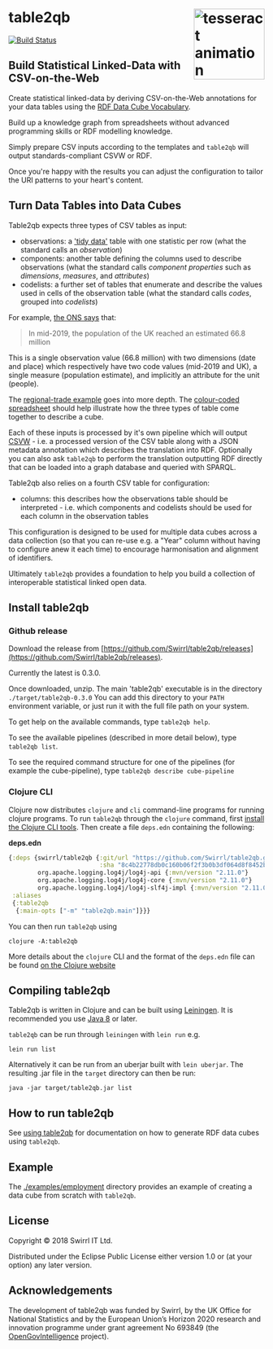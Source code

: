 # table2qb <img src="https://upload.wikimedia.org/wikipedia/commons/thumb/d/df/Tesseract-1K.gif/240px-Tesseract-1K.gif" align="right" height="139" alt="tesseract animation"/>

[![Build Status](https://travis-ci.com/Swirrl/table2qb.svg?branch=master)](https://travis-ci.com/github/Swirrl/table2qb)

## Build Statistical Linked-Data with CSV-on-the-Web

Create statistical linked-data by deriving CSV-on-the-Web annotations for your data tables using the [RDF Data Cube Vocabulary](https://www.w3.org/TR/vocab-data-cube/).

Build up a knowledge graph from spreadsheets without advanced programming skills or RDF modelling knowledge.

Simply prepare CSV inputs according to the templates and `table2qb` will output standards-compliant CSVW or RDF.

Once you're happy with the results you can adjust the configuration to tailor the URI patterns to your heart's content.

## Turn Data Tables into Data Cubes 

Table2qb expects three types of CSV tables as input:

- observations: a ['tidy data'](http://vita.had.co.nz/papers/tidy-data.pdf) table with one statistic per row (what the standard calls an _observation_)
- components: another table defining the columns used to describe observations (what the standard calls _component properties_ such as _dimensions_, _measures_, and _attributes_)
- codelists: a further set of tables that enumerate and describe the values used in cells of the observation table (what the standard calls _codes_, grouped into _codelists_)

For example, [the ONS says](https://www.ons.gov.uk/peoplepopulationandcommunity/populationandmigration/populationestimates/articles/overviewoftheukpopulation/january2021) that:

> In mid-2019, the population of the UK reached an estimated 66.8 million

This is a single observation value (66.8 million) with two dimensions (date and place) which respectively have two code values (mid-2019 and UK), a single measure (population estimate), and implicitly an attribute for the unit (people).

The [regional-trade example](https://github.com/Swirrl/table2qb/tree/master/examples/regional-trade) goes into more depth. The [colour-coded spreadsheet](./all-colour-coded.ods) should help illustrate how the three types of table come together to describe a cube.

Each of these inputs is processed by it's own pipeline which will output [CSVW](https://w3c.github.io/csvw/metadata/) - i.e. a processed version of the CSV table along with a JSON metadata annotation which describes the translation into RDF. Optionally you can also ask `table2qb` to perform the translation outputting RDF directly that can be loaded into a graph database and queried with SPARQL.

Table2qb also relies on a fourth CSV table for configuration:

- columns: this describes how the observations table should be interpreted - i.e. which components and codelists should be used for each column in the observation tables

This configuration is designed to be used for multiple data cubes across a data collection (so that you can re-use e.g. a "Year" column without having to configure anew it each time) to encourage harmonisation and alignment of identifiers.

Ultimately `table2qb` provides a foundation to help you build a collection of interoperable statistical linked open data.

## Install table2qb

### Github release

Download the release from [https://github.com/Swirrl/table2qb/releases](https://github.com/Swirrl/table2qb/releases). 

Currently the latest is 0.3.0.

Once downloaded, unzip.  The main 'table2qb' executable is in the directory `./target/table2qb-0.3.0` You can add this directory to your `PATH` environment variable, or just run it with the full file path on your system.

To get help on the available commands, type `table2qb help`.

To see the available pipelines (described in more detail below), type `table2qb list`.

To see the required command structure for one of the pipelines (for example the cube-pipeline), type `table2qb describe cube-pipeline`

### Clojure CLI

Clojure now distributes `clojure` and `cli` command-line programs for running clojure programs. To run `table2qb` through the `clojure` command, first
[install the Clojure CLI tools](https://clojure.org/guides/getting_started). Then create a file `deps.edn` containing the following:   

**deps.edn**
```clojure
{:deps {swirrl/table2qb {:git/url "https://github.com/Swirrl/table2qb.git"
                         :sha "8c4b22778db0c160b06f2f3b0b3df064d8f8452b"}
        org.apache.logging.log4j/log4j-api {:mvn/version "2.11.0"}
        org.apache.logging.log4j/log4j-core {:mvn/version "2.11.0"}
        org.apache.logging.log4j/log4j-slf4j-impl {:mvn/version "2.11.0"}}
 :aliases
 {:table2qb
  {:main-opts ["-m" "table2qb.main"]}}}
```

You can then run `table2qb` using

    clojure -A:table2qb
    
More details about the `clojure` CLI and the format of the `deps.edn` file can be found [on the Clojure website](https://clojure.org/reference/deps_and_cli)

## Compiling table2qb

Table2qb is written in Clojure and can be built using [Leiningen](https://leiningen.org/). It is recommended you use [Java 8](https://www.oracle.com/technetwork/java/javase/overview/java8-2100321.html) or later.

`table2qb` can be run through `leiningen` with `lein run` e.g.

    lein run list
    
Alternatively it can be run from an uberjar built with `lein uberjar`. The resulting .jar file in the `target` directory can then be run:

    java -jar target/table2qb.jar list

## How to run table2qb

See [using table2qb](doc/usage.md) for documentation on how to generate RDF data cubes using `table2qb`.

## Example

The [./examples/employment](./examples/employment) directory provides an example of creating a data cube from scratch with `table2qb`.

## License

Copyright © 2018 Swirrl IT Ltd.

Distributed under the Eclipse Public License either version 1.0 or (at your option) any later version.

## Acknowledgements

The development of table2qb was funded by Swirrl, by the UK Office for National Statistics and by the European Union’s Horizon 2020 research and innovation programme under grant agreement No 693849 (the [OpenGovIntelligence](http://opengovintelligence.eu) project).
